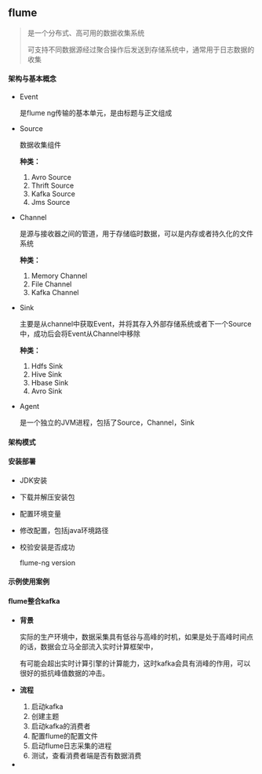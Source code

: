 ## flume
>  是一个分布式、高可用的数据收集系统
>
>  可支持不同数据源经过聚合操作后发送到存储系统中，通常用于日志数据的收集

#### 架构与基本概念

- Event

  是flume ng传输的基本单元，是由标题与正文组成

- Source

  数据收集组件

  **种类：**

  1. Avro Source 
  2. Thrift Source
  3. Kafka Source
  4. Jms Source

- Channel

  是源与接收器之间的管道，用于存储临时数据，可以是内存或者持久化的文件系统

  **种类：**

  1. Memory Channel
  2. File Channel
  3. Kafka Channel

- Sink

  主要是从channel中获取Event，并将其存入外部存储系统或者下一个Source中，成功后会将Event从Channel中移除

  **种类：**

  1. Hdfs Sink
  2. Hive Sink
  3. Hbase Sink
  4. Avro Sink

- Agent

  是一个独立的JVM进程，包括了Source，Channel，Sink

#### 架构模式

#### 安装部署

- JDK安装

- 下载并解压安装包

- 配置环境变量

- 修改配置，包括java环境路径

- 校验安装是否成功

  flume-ng version

#### 示例使用案例

#### flume整合kafka

- **背景**

  实际的生产环境中，数据采集具有低谷与高峰的时机，如果是处于高峰时间点的话，数据会立马全部流入实时计算框架中，

  有可能会超出实时计算引擎的计算能力，这时kafka会具有消峰的作用，可以很好的抵抗峰值数据的冲击。

- **流程**

  1. 启动kafka
  2. 创建主题
  3. 启动kafka的消费者
  4. 配置flume的配置文件
  5. 启动flume日志采集的进程
  6. 测试，查看消费者端是否有数据消费

- 

